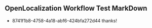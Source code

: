 ## OpenLocalization Workflow Test MarkDown
* 8741f1b8-4758-4a18-abf6-424bfa272d44 thanks!

<!--HONumber=Aug16_HO3-->


